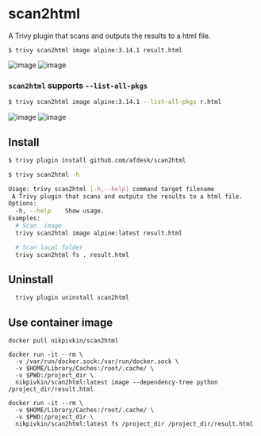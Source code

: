 # scan2html
A Trivy plugin that scans and outputs the results to a html file.

```
$ trivy scan2html image alpine:3.14.1 result.html
```
![image](https://user-images.githubusercontent.com/19297627/224302593-6873913c-d829-4769-84b6-643d00607a4a.png)
![image](https://user-images.githubusercontent.com/19297627/225588665-7b9dc56b-3326-4535-90f3-1dd81e389e5c.png)

### `scan2html` supports `--list-all-pkgs`
```sh
$ trivy scan2html image alpine:3.14.1 --list-all-pkgs r.html
```
![image](https://user-images.githubusercontent.com/19297627/226530343-100e3064-0b0a-4860-a439-b6dfd97ac7c3.png)
![image](https://user-images.githubusercontent.com/19297627/226530361-65acc67e-64c0-45f4-b514-31c514284c2f.png)

## Install
```sh
$ trivy plugin install github.com/afdesk/scan2html

$ trivy scan2html -h

Usage: trivy scan2html [-h,--help] command target filename
 A Trivy plugin that scans and outputs the results to a html file.
Options:
  -h, --help    Show usage.
Examples:
  # Scan  image
  trivy scan2html image alpine:latest result.html

  # Scan local folder
  trivy scan2html fs . result.html
```

## Uninstall
```sh
  trivy plugin uninstall scan2html
```

## Use container image

```shell
docker pull nikpivkin/scan2html

docker run -it --rm \
  -v /var/run/docker.sock:/var/run/docker.sock \
  -v $HOME/Library/Caches:/root/.cache/ \
  -v $PWD:/project_dir \
  nikpivkin/scan2html:latest image --dependency-tree python /project_dir/result.html
  
docker run -it --rm \
  -v $HOME/Library/Caches:/root/.cache/ \
  -v $PWD:/project_dir \
  nikpivkin/scan2html:latest fs /project_dir /project_dir/result.html
```
